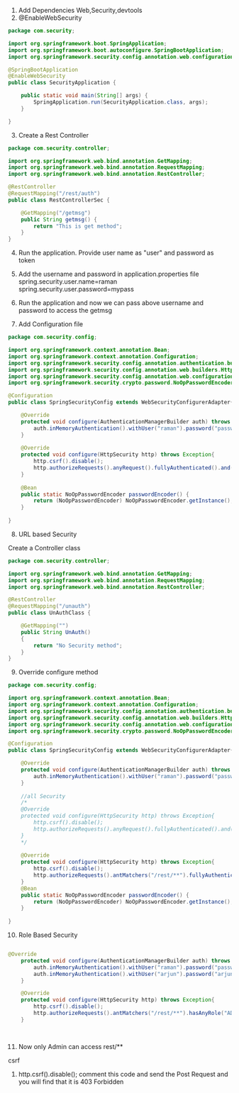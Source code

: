 1. Add Dependencies Web,Security,devtools
2. @EnableWebSecurity

```java
package com.security;

import org.springframework.boot.SpringApplication;
import org.springframework.boot.autoconfigure.SpringBootApplication;
import org.springframework.security.config.annotation.web.configuration.EnableWebSecurity;

@SpringBootApplication
@EnableWebSecurity
public class SecurityApplication {

	public static void main(String[] args) {
		SpringApplication.run(SecurityApplication.class, args);
	}

}
```

3. Create a Rest Controller

```java
package com.security.controller;

import org.springframework.web.bind.annotation.GetMapping;
import org.springframework.web.bind.annotation.RequestMapping;
import org.springframework.web.bind.annotation.RestController;

@RestController
@RequestMapping("/rest/auth")
public class RestControllerSec {

	@GetMapping("/getmsg")
	public String getmsg() {
		return "This is get method";
	}
}

```

4. Run the application. Provide user name as "user" and password as token

5. Add the username and password in application.properties file
spring.security.user.name=raman
spring.security.user.password=mypass

6. Run the application and now we can pass above username and password to access the getmsg

7. Add Configuration file

```java
package com.security.config;

import org.springframework.context.annotation.Bean;
import org.springframework.context.annotation.Configuration;
import org.springframework.security.config.annotation.authentication.builders.AuthenticationManagerBuilder;
import org.springframework.security.config.annotation.web.builders.HttpSecurity;
import org.springframework.security.config.annotation.web.configuration.WebSecurityConfigurerAdapter;
import org.springframework.security.crypto.password.NoOpPasswordEncoder;

@Configuration
public class SpringSecurityConfig extends WebSecurityConfigurerAdapter{

	@Override
	protected void configure(AuthenticationManagerBuilder auth) throws Exception {
		auth.inMemoryAuthentication().withUser("raman").password("password").roles("ADMIN");
	}
	
	@Override
	protected void configure(HttpSecurity http) throws Exception{
		http.csrf().disable();
		http.authorizeRequests().anyRequest().fullyAuthenticated().and().httpBasic();
	}
	
	@Bean
	public static NoOpPasswordEncoder passwordEncoder() {
		return (NoOpPasswordEncoder) NoOpPasswordEncoder.getInstance();
	}
	
}
```

8. URL based Security

Create a Controller class

```java
package com.security.controller;

import org.springframework.web.bind.annotation.GetMapping;
import org.springframework.web.bind.annotation.RequestMapping;
import org.springframework.web.bind.annotation.RestController;

@RestController
@RequestMapping("/unauth")
public class UnAuthClass {

	@GetMapping("")
	public String UnAuth()
	{
		return "No Security method";
	}
}

```

9. Override configure method

```java
package com.security.config;

import org.springframework.context.annotation.Bean;
import org.springframework.context.annotation.Configuration;
import org.springframework.security.config.annotation.authentication.builders.AuthenticationManagerBuilder;
import org.springframework.security.config.annotation.web.builders.HttpSecurity;
import org.springframework.security.config.annotation.web.configuration.WebSecurityConfigurerAdapter;
import org.springframework.security.crypto.password.NoOpPasswordEncoder;

@Configuration
public class SpringSecurityConfig extends WebSecurityConfigurerAdapter{

	@Override
	protected void configure(AuthenticationManagerBuilder auth) throws Exception {
		auth.inMemoryAuthentication().withUser("raman").password("password").roles("ADMIN");
	}
	
	//all Security
	/*
	@Override
	protected void configure(HttpSecurity http) throws Exception{
		http.csrf().disable();
		http.authorizeRequests().anyRequest().fullyAuthenticated().and().httpBasic();
	}
	*/
	
	@Override
	protected void configure(HttpSecurity http) throws Exception{
		http.csrf().disable();
		http.authorizeRequests().antMatchers("/rest/**").fullyAuthenticated().and().httpBasic();
	}
	@Bean
	public static NoOpPasswordEncoder passwordEncoder() {
		return (NoOpPasswordEncoder) NoOpPasswordEncoder.getInstance();
	}
	
}

```

10. Role Based Security


```java

@Override
	protected void configure(AuthenticationManagerBuilder auth) throws Exception {
		auth.inMemoryAuthentication().withUser("raman").password("password").roles("ADMIN");
		auth.inMemoryAuthentication().withUser("arjun").password("arjun").roles("User");
	}

	@Override
	protected void configure(HttpSecurity http) throws Exception{
		http.csrf().disable();
		http.authorizeRequests().antMatchers("/rest/**").hasAnyRole("ADMIN").anyRequest().fullyAuthenticated().and().httpBasic();
	}
	
	
```

11. Now only Admin can access rest/**





csrf

1. http.csrf().disable(); comment this code and send the Post Request and you will find that it is 403 Forbidden

